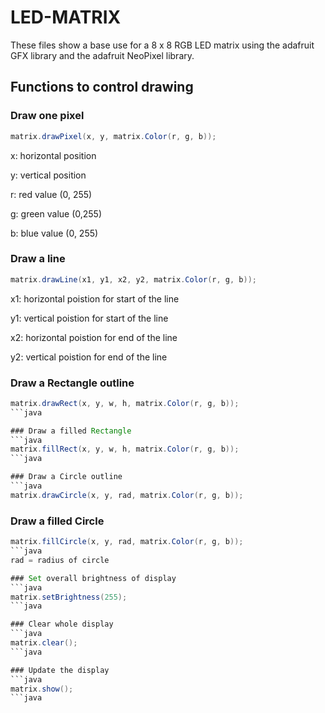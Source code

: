 # LED-MATRIX
These files show a base use for a 8 x 8 RGB LED matrix using the adafruit GFX library and the adafruit NeoPixel library.


## Functions to control drawing

### Draw one pixel
```java
matrix.drawPixel(x, y, matrix.Color(r, g, b));
```

x: horizontal position 

y: vertical position

r: red value (0, 255)

g: green value (0,255)

b: blue value (0, 255)



### Draw a line
```java
matrix.drawLine(x1, y1, x2, y2, matrix.Color(r, g, b));
```
x1: horizontal poistion for start of the line

y1: vertical poistion for start of the line

x2: horizontal poistion for end of the line

y2: vertical poistion for end of the line


### Draw a Rectangle outline
```java
matrix.drawRect(x, y, w, h, matrix.Color(r, g, b));
```java

### Draw a filled Rectangle
```java
matrix.fillRect(x, y, w, h, matrix.Color(r, g, b));
```java

### Draw a Circle outline
```java
matrix.drawCircle(x, y, rad, matrix.Color(r, g, b));
```

### Draw a filled Circle
```java
matrix.fillCircle(x, y, rad, matrix.Color(r, g, b));
```java
rad = radius of circle

### Set overall brightness of display
```java
matrix.setBrightness(255);
```java

### Clear whole display
```java
matrix.clear();
```java

### Update the display
```java
matrix.show();
```java
